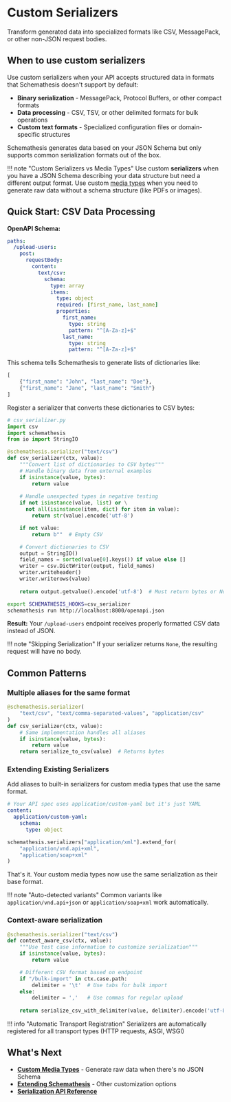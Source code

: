# Custom Serializers

Transform generated data into specialized formats like CSV, MessagePack, or other non-JSON request bodies.

## When to use custom serializers

Use custom serializers when your API accepts structured data in formats that Schemathesis doesn't support by default:

- **Binary serialization** - MessagePack, Protocol Buffers, or other compact formats
- **Data processing** - CSV, TSV, or other delimited formats for bulk operations
- **Custom text formats** - Specialized configuration files or domain-specific structures

Schemathesis generates data based on your JSON Schema but only supports common serialization formats out of the box.

!!! note "Custom Serializers vs Media Types"
    Use custom **serializers** when you have a JSON Schema describing your data structure but need a different output format. Use custom [media types](custom-media-types.md) when you need to generate raw data without a schema structure (like PDFs or images).

## Quick Start: CSV Data Processing

**OpenAPI Schema:**
```yaml
paths:
  /upload-users:
    post:
      requestBody:
        content:
          text/csv:
            schema:
              type: array
              items:
                type: object
                required: [first_name, last_name]
                properties:
                  first_name:
                    type: string
                    pattern: "^[A-Za-z]+$"
                  last_name:
                    type: string
                    pattern: "^[A-Za-z]+$"
```

This schema tells Schemathesis to generate lists of dictionaries like:
```python
[
    {"first_name": "John", "last_name": "Doe"},
    {"first_name": "Jane", "last_name": "Smith"}
]
```

Register a serializer that converts these dictionaries to CSV bytes:

```python
# csv_serializer.py
import csv
import schemathesis
from io import StringIO

@schemathesis.serializer("text/csv")
def csv_serializer(ctx, value):
    """Convert list of dictionaries to CSV bytes"""
    # Handle binary data from external examples
    if isinstance(value, bytes):
        return value
    
    # Handle unexpected types in negative testing  
    if not isinstance(value, list) or \
      not all(isinstance(item, dict) for item in value):
        return str(value).encode('utf-8')

    if not value:
        return b""  # Empty CSV

    # Convert dictionaries to CSV
    output = StringIO()
    field_names = sorted(value[0].keys()) if value else []
    writer = csv.DictWriter(output, field_names)
    writer.writeheader()
    writer.writerows(value)
    
    return output.getvalue().encode('utf-8')  # Must return bytes or None
```

```bash
export SCHEMATHESIS_HOOKS=csv_serializer
schemathesis run http://localhost:8000/openapi.json
```

**Result:** Your `/upload-users` endpoint receives properly formatted CSV data instead of JSON.

!!! note "Skipping Serialization"
    If your serializer returns `None`, the resulting request will have no body.

## Common Patterns

### Multiple aliases for the same format

```python
@schemathesis.serializer(
    "text/csv", "text/comma-separated-values", "application/csv"
)
def csv_serializer(ctx, value):
    # Same implementation handles all aliases
    if isinstance(value, bytes):
        return value
    return serialize_to_csv(value)  # Returns bytes
```

### Extending Existing Serializers

Add aliases to built-in serializers for custom media types that use the same format.

```yaml
# Your API spec uses application/custom-yaml but it's just YAML
content:
  application/custom-yaml:
    schema:
      type: object
```

```python
schemathesis.serializers["application/xml"].extend_for(
    "application/vnd.api+xml",
    "application/soap+xml"
)
```

That's it. Your custom media types now use the same serialization as their base format.

!!! note "Auto-detected variants"
    Common variants like `application/vnd.api+json` or `application/soap+xml` work automatically.


### Context-aware serialization

```python
@schemathesis.serializer("text/csv")
def context_aware_csv(ctx, value):
    """Use test case information to customize serialization"""
    if isinstance(value, bytes):
        return value

    # Different CSV format based on endpoint
    if "/bulk-import" in ctx.case.path:
        delimiter = '\t'  # Use tabs for bulk import
    else:
        delimiter = ','   # Use commas for regular upload
    
    return serialize_csv_with_delimiter(value, delimiter).encode('utf-8')
```

!!! info "Automatic Transport Registration"
    Serializers are automatically registered for all transport types (HTTP requests, ASGI, WSGI)



## What's Next

- **[Custom Media Types](custom-media-types.md)** - Generate raw data when there's no JSON Schema
- **[Extending Schemathesis](extending.md)** - Other customization options
- **[Serialization API Reference](../reference/python.md#serialization)**
